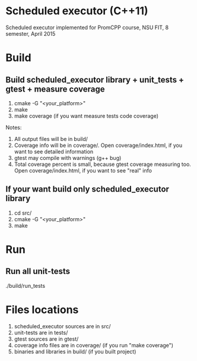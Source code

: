 Scheduled executor (C++11)
=============
Scheduled executor implemented for PromCPP course, NSU FIT, 8 semester, April 2015

Build
==============
Build scheduled_executor library + unit_tests + gtest + measure coverage
--------------
1. cmake -G "<your_platform>"
2. make
3. make coverage (if you want measure tests code coverage)

Notes:

1. All output files will be in build/
2. Coverage info will be in coverage/. Open coverage/index.html, if you want to see detailed information
3. gtest may compile with warnings (g++ bug)
4. Total coverage percent is small, because gtest coverage measuring too. Open coverage/index.html, if you want to see "real" info

If your want build only scheduled_executor library
--------------
1. cd src/
2. cmake -G "<your_platform>"
3. make

Run
==============
Run all unit-tests
--------------
./build/run_tests

Files locations
==============
1. scheduled_executor sources are in src/
2. unit-tests are in tests/
3. gtest sources are in gtest/
4. coverage info files are in coverage/ (if you run "make coverage")
5. binaries and libraries in build/ (if you built project)

